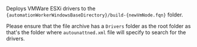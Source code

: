 Deploys VMWare ESXi drivers to the `{automationWorkerWindowsBaseDirectory}/build-{newVmNode.fqn}` folder.

Please ensure that the file archive has a `Drivers` folder as the root folder as that's the folder where `autounattned.xml` file will specify to search for the drivers.